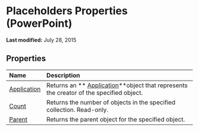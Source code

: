 
# Placeholders Properties (PowerPoint)

 **Last modified:** July 28, 2015


## Properties



|**Name**|**Description**|
|:-----|:-----|
| [Application](32e34636-ee45-f8bb-4ab2-84fc1d418f7e.md)|Returns an  ** [Application](978c2b99-4271-b953-4283-73b5f3d96f41.md)**object that represents the creator of the specified object.|
| [Count](8f20feee-b574-a5f1-1499-655495056178.md)|Returns the number of objects in the specified collection. Read-only.|
| [Parent](216faab2-d0cc-1967-3b96-32bdea5a9b72.md)|Returns the parent object for the specified object.|
